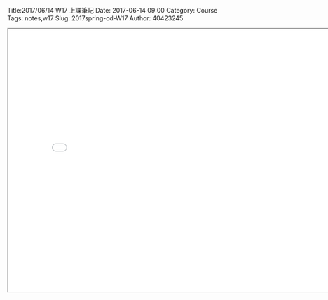 Title:2017/06/14 W17 上課筆記
Date: 2017-06-14 09:00
Category: Course
Tags: notes,w17
Slug: 2017spring-cd-W17
Author: 40423245

<!-- PELICAN_END_SUMMARY -->
 
<iframe src="./../data/W17/onelink.html" width="800" height="600"></iframe>
